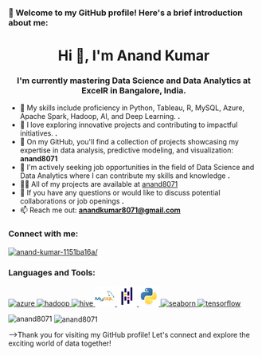 ### 👋 Welcome to my GitHub profile! Here's a brief introduction about me:

<h1 align="center">Hi 👋, I'm Anand Kumar</h1>
<h3 align="center">I'm currently mastering Data Science and Data Analytics at ExcelR in Bangalore, India.</h3>

- 🔭 My skills include proficiency in Python, Tableau, R, MySQL, Azure, Apache Spark, Hadoop, AI, and Deep Learning. **.**
- 🌱 I love exploring innovative projects and contributing to impactful initiatives. **.**
- 👯 On my GitHub, you'll find a collection of projects showcasing my expertise in data analysis, predictive modeling, and visualization: **anand8071**
- 🤝 I'm actively seeking job opportunities in the field of Data Science and Data Analytics where I can contribute my skills and knowledge **.**
- 👨‍💻 All of my projects are available at [anand8071](anand8071)
- 💬 If you have any questions or would like to discuss potential collaborations or job openings **.**
- 📫 Reach me out: **anandkumar8071@gmail.com**
<h3 align="left">Connect with me:</h3>
<p align="left">
<a href="https://linkedin.com/in/anand-kumar-1151ba16a/" target="blank"><img align="center" src="https://raw.githubusercontent.com/rahuldkjain/github-profile-readme-generator/master/src/images/icons/Social/linked-in-alt.svg" alt="anand-kumar-1151ba16a/" height="30" width="40" /></a>
</p>
<h3 align="left">Languages and Tools:</h3>
<p align="left"> <a href="https://azure.microsoft.com/en-in/" target="_blank" rel="noreferrer"> <img src="https://www.vectorlogo.zone/logos/microsoft_azure/microsoft_azure-icon.svg" alt="azure" width="40" height="40"/> </a> <a href="https://hadoop.apache.org/" target="_blank" rel="noreferrer"> <img src="https://www.vectorlogo.zone/logos/apache_hadoop/apache_hadoop-icon.svg" alt="hadoop" width="40" height="40"/> </a> <a href="https://hive.apache.org/" target="_blank" rel="noreferrer"> <img src="https://www.vectorlogo.zone/logos/apache_hive/apache_hive-icon.svg" alt="hive" width="40" height="40"/> </a> <a href="https://www.mysql.com/" target="_blank" rel="noreferrer"> <img src="https://raw.githubusercontent.com/devicons/devicon/master/icons/mysql/mysql-original-wordmark.svg" alt="mysql" width="40" height="40"/> </a> <a href="https://pandas.pydata.org/" target="_blank" rel="noreferrer"> <img src="https://raw.githubusercontent.com/devicons/devicon/2ae2a900d2f041da66e950e4d48052658d850630/icons/pandas/pandas-original.svg" alt="pandas" width="40" height="40"/> </a> <a href="https://www.python.org" target="_blank" rel="noreferrer"> <img src="https://raw.githubusercontent.com/devicons/devicon/master/icons/python/python-original.svg" alt="python" width="40" height="40"/> </a> <a href="https://seaborn.pydata.org/" target="_blank" rel="noreferrer"> <img src="https://seaborn.pydata.org/_images/logo-mark-lightbg.svg" alt="seaborn" width="40" height="40"/> </a> <a href="https://www.tensorflow.org" target="_blank" rel="noreferrer"> <img src="https://www.vectorlogo.zone/logos/tensorflow/tensorflow-icon.svg" alt="tensorflow" width="40" height="40"/> </a> </p>
<p><img align="left" src="https://github-readme-stats.vercel.app/api/top-langs?username=anand8071&show_icons=true&locale=en&layout=compact" alt="anand8071" /></p>
<p>&nbsp;<img align="center" src="https://github-readme-stats.vercel.app/api?username=anand8071&show_icons=true&locale=en" alt="anand8071" /></p>
-->Thank you for visiting my GitHub profile! Let's connect and explore the exciting world of data together!  
